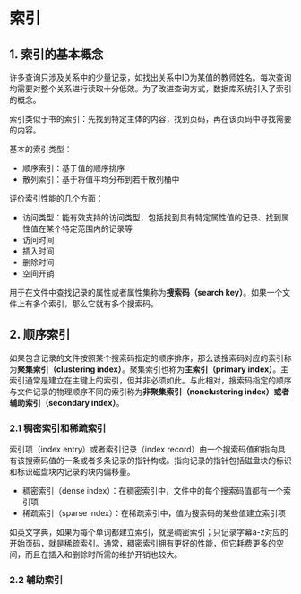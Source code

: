 # 索引

## 1. 索引的基本概念

许多查询只涉及关系中的少量记录，如找出关系中ID为某值的教师姓名。每次查询均需要对整个关系进行读取十分低效。为了改进查询方式，数据库系统引入了索引的概念。

索引类似于书的索引：先找到特定主体的内容，找到页码，再在该页码中寻找需要的内容。

基本的索引类型：

- 顺序索引：基于值的顺序排序
- 散列索引：基于将值平均分布到若干散列桶中

评价索引性能的几个方面：

- 访问类型：能有效支持的访问类型，包括找到具有特定属性值的记录、找到属性值在某个特定范围内的记录等
- 访问时间
- 插入时间
- 删除时间
- 空间开销

用于在文件中查找记录的属性或者属性集称为**搜索码（search key）**。如果一个文件上有多个索引，那么它就有多个搜索码。

## 2. 顺序索引

如果包含记录的文件按照某个搜索码指定的顺序排序，那么该搜索码对应的索引称为**聚集索引（clustering index）**。聚集索引也称为**主索引（primary index）**。主索引通常是建立在主键上的索引，但并非必须如此。与此相对，搜索码指定的顺序与文件记录的物理顺序不同的索引称为**非聚集索引（nonclustering index）**或者**辅助索引（secondary index）**。

### 2.1 稠密索引和稀疏索引

索引项（index entry）或者索引记录（index record）由一个搜索码值和指向具有该搜索码值的一条或者多条记录的指针构成。指向记录的指针包括磁盘块的标识和标识磁盘块内记录的块内偏移量。

- 稠密索引（dense index）：在稠密索引中，文件中的每个搜索码值都有一个索引项
- 稀疏索引（sparse index）：在稀疏索引中，值为搜索码的某些值建立索引项

如英文字典，如果为每个单词都建立索引，就是稠密索引；只记录字幕a-z对应的开始页码，就是稀疏索引。通常，稠密索引拥有更好的性能，但它耗费更多的空间，而且在插入和删除时所需的维护开销也较大。

### 2.2 辅助索引

